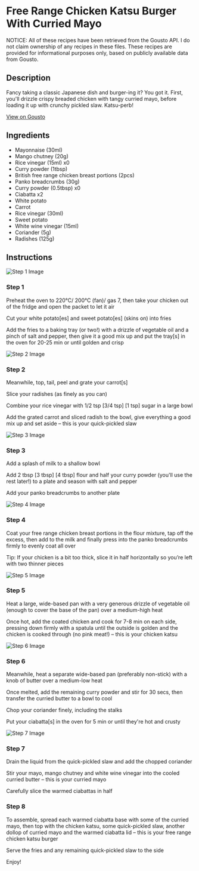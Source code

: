 # Free Range Chicken Katsu Burger With Curried Mayo

NOTICE: All of these recipes have been retrieved from the Gousto API. I do not claim ownership of any recipes in these files. These recipes are provided for informational purposes only, based on publicly available data from Gousto.

## Description

Fancy taking a classic Japanese dish and burger-ing it? You got it. First, you'll drizzle crispy breaded chicken with tangy curried mayo, before loading it up with crunchy pickled slaw. Katsu-perb! 

[View on Gousto](https://www.gousto.co.uk/recipes/cookbook/free-range-chicken-katsu-burger-with-curried-mayo)

## Ingredients

- Mayonnaise (30ml)
- Mango chutney (20g)
- Rice vinegar (15ml) x0
- Curry powder (1tbsp)
- British free range chicken breast portions (2pcs)
- Panko breadcrumbs (30g)
- Curry powder (0.5tbsp) x0
- Ciabatta x2
- White potato
- Carrot
- Rice vinegar (30ml)
- Sweet potato
- White wine vinegar (15ml)
- Coriander (5g)
- Radishes (125g)

## Instructions

![Step 1 Image](https://production-media.gousto.co.uk/cms/recipe-step-image/step-1-1695645943665-x200.jpg)

### Step 1

Preheat the oven to 220°C/ 200°C (fan)/ gas 7, then take your chicken out of the fridge and open the packet to let it air

Cut your white potato[es] and sweet potato[es] (skins on) into fries

Add the fries to a baking tray (or two!) with a drizzle of vegetable oil and a pinch of salt and pepper, then give it a good mix up and put the tray[s] in the oven for 20-25 min or until golden and crisp

![Step 2 Image](https://production-media.gousto.co.uk/cms/recipe-step-image/step-2-1695645947852-x200.jpg)

### Step 2

Meanwhile, top, tail, peel and grate your carrot[s]

Slice your radishes (as finely as you can)

Combine your rice vinegar with 1/2 tsp <span class="text-purple">[3/4 tsp]</span> <span class="text-danger">[1 tsp]</span> sugar in a large bowl

Add the grated carrot and sliced radish to the bowl, give everything a good mix up and set aside – this is your quick-pickled slaw

![Step 3 Image](https://production-media.gousto.co.uk/cms/recipe-step-image/step-3-1695645951879-x200.jpg)

### Step 3

Add a splash of milk to a shallow bowl

Add 2 tbsp <span class="text-purple">[3 tbsp]</span><span class="text-danger"> [4 tbsp]</span> flour and half your curry powder (you'll use the rest later!) to a plate and season with salt and pepper

Add your panko breadcrumbs to another plate

![Step 4 Image](https://production-media.gousto.co.uk/cms/recipe-step-image/step-4-1695645955690-x200.jpg)

### Step 4

Coat your free range chicken breast portions in the flour mixture, tap off the excess, then add to the milk and finally press into the panko breadcrumbs firmly to evenly coat all over

Tip: If your chicken is a bit too thick, slice it in half horizontally so you’re left with two thinner pieces

![Step 5 Image](https://production-media.gousto.co.uk/cms/recipe-step-image/Step-5-1695645959425-x200.jpg)

### Step 5

Heat a large, wide-based pan with a very generous drizzle of vegetable oil (enough to cover the base of the pan) over a medium-high heat

Once hot, add the coated chicken and cook for 7-8 min on each side, pressing down firmly with a spatula until the outside is golden and the chicken is cooked through (no pink meat!) – this is your chicken katsu

![Step 6 Image](https://production-media.gousto.co.uk/cms/recipe-step-image/step-6-1695645963488-x200.jpg)

### Step 6

Meanwhile, heat a separate wide-based pan (preferably non-stick) with a knob of butter over a medium-low heat

Once melted, add the remaining curry powder and stir for 30 secs, then transfer the curried butter to a bowl to cool

Chop your coriander finely, including the stalks

Put your ciabatta[s] in the oven for 5 min or until they're hot and crusty

![Step 7 Image](https://production-media.gousto.co.uk/cms/recipe-step-image/step-7-1695645967040-x200.jpg)

### Step 7

Drain the liquid from the quick-pickled slaw and add the chopped coriander

Stir your mayo, mango chutney and white wine vinegar into the cooled curried butter – this is your curried mayo

Carefully slice the warmed ciabattas in half

### Step 8

To assemble, spread each warmed ciabatta base with some of the curried mayo, then top with the chicken katsu, some quick-pickled slaw, another dollop of curried mayo and the warmed ciabatta lid – this is your free range chicken katsu burger

Serve the fries and any remaining quick-pickled slaw to the side

Enjoy!

